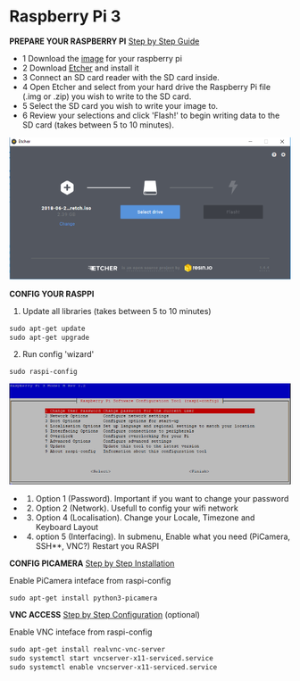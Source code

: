 # Raspberry Pi 3
**PREPARE YOUR RASPBERRY PI** [Step by Step Guide](https://www.raspberrypi.org/documentation/installation/installing-images/)

* 1 Download the [image](https://www.raspberrypi.org/downloads/) for your raspberry pi
* 2 Download [Etcher](https://etcher.io/) and install it
* 3 Connect an SD card reader with the SD card inside.
* 4 Open Etcher and select from your hard drive the Raspberry Pi file (.img or .zip) you wish to write to the SD card.
* 5 Select the SD card you wish to write your image to.
* 6 Review your selections and click 'Flash!' to begin writing data to the SD card (takes between 5 to 10 minutes).

![etcher](/images/etcher.PNG)


**CONFIG YOUR RASPPI**

1. Update all libraries (takes between 5 to 10 minutes)
```
sudo apt-get update
sudo apt-get upgrade
```
2. Run config 'wizard'
```
sudo raspi-config
```
![raspi_config](/images/wizard.PNG)

* 1. Option 1 (Password). Important if you want to change your password
* 2. Option 2 (Network). Usefull to config your wifi network
* 3. Option 4 (Localisation). Change your Locale, Timezone and Keyboard Layout
* 4. option 5 (Interfacing). In submenu, Enable what you need (PiCamera, SSH**, VNC?)
Restart you RASPI


**CONFIG PICAMERA** [Step by Step Installation](https://projects.raspberrypi.org/en/projects/getting-started-with-picamera/4)

Enable PiCamera inteface from raspi-config
```
sudo apt-get install python3-picamera
```


**VNC ACCESS** [Step by Step Configuration](https://www.realvnc.com/es/connect/docs/raspberry-pi.html#raspberry-pi-setup) (optional)

Enable VNC inteface from raspi-config
```
sudo apt-get install realvnc-vnc-server
sudo systemctl start vncserver-x11-serviced.service
sudo systemctl enable vncserver-x11-serviced.service
```


